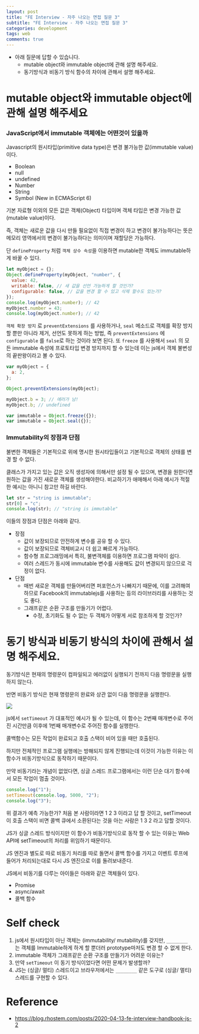 ```yaml
---
layout: post
title: "FE Interview - 자주 나오는 면접 질문 3"
subtitle: "FE Interview - 자주 나오는 면접 질문 3"
categories: development
tags: web
comments: true
---
```


- 아래 질문에 답할 수 있습니다.
  - mutable object와 immutable object에 관해 설명 해주세요.
  - 동기방식과 비동기 방식 함수의 차이에 관해서 설명 해주세요.

# mutable object와 immutable object에 관해 설명 해주세요

### JavaScript에서 immutable 객체에는 어떤것이 있을까

Javascript의 원시타입(primitive data type)은 변경 불가능한 값(immutable value) 이다.

- Boolean
- null
- undefined
- Number
- String
- Symbol (New in ECMAScript 6)

기본 자료형 이외의 모든 값은 객체(Object) 타입이며 객체 타입은 변경 가능한 값(mutable value)이다.

즉, 객체는 새로운 값을 다시 만들 필요없이 직접 변경이 하고 변경이 불가능하다는 뜻은 메모리 영역에서의 변경이 불가능하다는 의미이며 재할당은 가능하다.

단 `defineProperty` 처럼 `객체 상수 속성`을 이용하면 mutable한 객체도 immutable하게 바꿀 수 있다.

```js
let myObject = {};
Object.defineProperty(myObject, "number", {
  value: 42,
  writable: false, // 새 값을 선언 가능하게 할 것인가?
  configurable: false, // 값을 변경 할 수 있고 삭제 할수도 있는가?
});
console.log(myObject.number); // 42
myObject.number = 43;
console.log(myObject.number); // 42
```

`객체 확장 방지` 로 `preventExtensions` 를 사용하거나, `seal` 메소드로 객체를 확장 방지 할 뿐만 아니라 제거, 선언도 못하게 하는 방법, 즉 `preventExtensions` 에 `configurable` 를 `false`로 하는 것이라 보면 된다. 또 `freeze` 를 사용해서 `seal` 의 모든 immutable 속성에 프로토타입 변경 방지까지 할 수 있는데 이는 js에서 객체 불변성의 끝판왕이라고 볼 수 있다.

```js
var myObject = {
  a: 2,
};

Object.preventExtensions(myObject);

myObject.b = 3; // 에러가 남!
myObject.b; // undefined

var immutable = Object.freeze({});
var immutable = Object.seal({});
```

### Immutability의 장점과 단점

불변한 객체들은 기본적으로 위에 명시한 원시타입들이고 기본적으로 객체의 상태를 변경 할 수 없다.

클래스가 가지고 있는 값은 오직 생성자에 의해서만 설정 될 수 있으며, 변경을 원한다면 원하는 값을 가진 새로운 객체를 생성해야한다. 비교하기가 애매해서 아래 예시가 적절한 예시는 아니니 참고만 하길 바란다.

```js
let str = "string is immutable";
str[0] = "c";
console.log(str); // "string is immutable"
```

이들의 장점과 단점은 아래와 같다.

- 장점
  - 값이 보장되므로 안전하게 변수를 공유 할 수 있다.
  - 값이 보장되므로 객체비교시 더 쉽고 빠르게 가능하다.
  - 함수형 프로그래밍에서 특히, 불변객체를 이용하면 프로그램 파악이 쉽다.
  - 여러 스레드가 동시에 immutable 변수를 사용해도 값이 변경되지 않으므로 걱정이 없다.
- 단점
  - 매번 새로운 객체를 만들어버리면 퍼포먼스가 나빠지기 때문에, 이를 고려해여 하므로 Facebook의 immutablejs를 사용하는 등의 라이브러리를 사용하는 것도 좋다.
  - 그래프같은 순환 구조를 만들기가 어렵다.
    - 수정, 초기화도 될 수 없는 두 객체가 어떻게 서로 참조하게 할 것인가?

# 동기 방식과 비동기 방식의 차이에 관해서 설명 해주세요.

동기방식은 현재의 명령문이 컴파일되고 에러없이 실행되기 전까지 다음 명령문을 실행하지 않는다.

반면 비동기 방식은 현재 명령문의 완료와 상관 없이 다음 명령문을 실행한다.

![](https://blog.kakaocdn.net/dn/bztSy0/btqCz451jcO/1UjnGAajLPDoBmh3VqNRjK/img.jpg)

js에서 `setTimeout` 가 대표적인 예시가 될 수 있는데, 이 함수는 2번째 매개변수로 주어진 시간만큼 이후에 1번째 매개변수로 주어진 함수를 실행한다.

콜백함수는 모든 작업이 완료되고 호출 스택이 비어 있을 때만 호출된다.

하지만 전체적인 프로그램 실행에는 방해되지 않게 진행되는데 이것이 가능한 이유는 이 함수가 비동기방식으로 동작하기 때문이다.

만약 비동기라는 개념이 없었다면, 싱글 스레드 프로그램에서는 이런 단순 대기 함수에서 모든 작업이 멈출 것이다.

```js
console.log("1");
setTimeout(console.log, 5000, "2");
console.log("3");
```

위 결과가 예측 가능한가? 처음 본 사람이라면 1 2 3 이라고 답 할 것이고, setTimeout이 호출 스택이 비면 콜백 큐에서 소환된다는 것을 아는 사람은 1 3 2 라고 답할 것이다.

JS가 싱글 스레드 방식이지만 이 함수가 비동기방식으로 동작 할 수 있는 이유는 Web API에 setTimeout의 처리를 위임하기 때문이다.

JS 엔진과 별도로 따로 비동기 처리를 따로 돌면서 콜백 함수를 가지고 이벤트 루프에 들어가 처리되는대로 다시 JS 엔진으로 이를 돌려보내준다.

JS에서 비동기를 다루는 아이들은 아래와 같은 객체들이 있다.

- Promise
- async/await
- 콜백 함수

# Self check

1. js에서 원시타입이 아닌 객체는 (immutability/ mutability)를 갖지만, `________` 는 객체를 Immutable하게 하게 할 뿐더러 prototype마저도 변경 할 수 없게 한다.
2. immutable 객체가 그래프같은 순환 구조를 만들기가 어려운 이유는?
3. 만약 `setTimeout` 이 동기 방식이었다면 어떤 문제가 발생할까?
4. JS는 (싱글/ 멀티) 스레드이고 브라우저에서는 `________` 같은 도구로 (싱글/ 멀티) 스레드를 구현할 수 있다.

# Reference

- https://blog.rhostem.com/posts/2020-04-13-fe-interview-handbook-js-2
